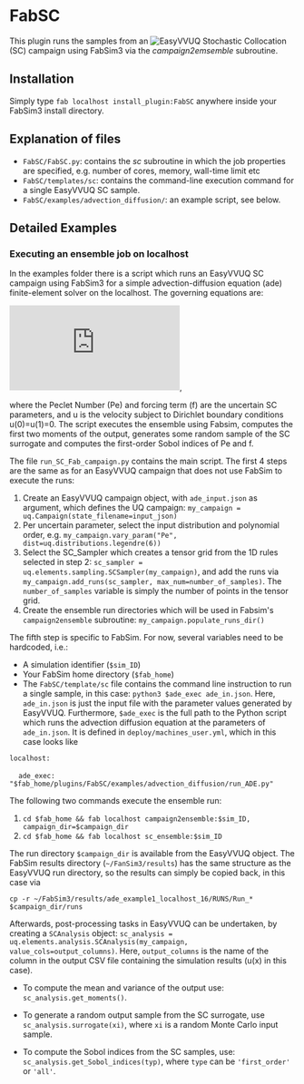 # FabSC
This plugin runs the samples from an ![EasyVVUQ](https://github.com/UCL-CCS/EasyVVUQ) Stochastic Collocation (SC) campaign using FabSim3 via the *campaign2emsemble* subroutine.

## Installation
Simply type `fab localhost install_plugin:FabSC` anywhere inside your FabSim3 install directory.

## Explanation of files
+ `FabSC/FabSC.py`: contains the *sc* subroutine in which the job properties are specified, e.g. number of cores, memory, wall-time limit etc
+ `FabSC/templates/sc`: contains the command-line execution command for a single EasyVVUQ SC sample.
+ `FabSC/examples/advection_diffusion/`: an example script, see below.

## Detailed Examples

### Executing an ensemble job on localhost
In the examples folder there is a script which runs an EasyVVUQ SC campaign using FabSim3 for a simple advection-diffusion equation (ade) finite-element solver on the localhost. The governing equations are:

![equation](https://latex.codecogs.com/gif.latex?%5Cfrac%7Bdu%7D%7Bdx%7D%20&plus;%20%5Cfrac%7B1%7D%7BPe%7D%5Cfrac%7Bd%5E2u%7D%7Bdx%7D%20%3D%20f),

where the Peclet Number (Pe) and forcing term (f) are the uncertain SC parameters, and u is the velocity subject to Dirichlet boundary conditions u(0)=u(1)=0. The script executes the ensemble using Fabsim, computes the first two moments of the output, generates some random sample of the SC surrogate and computes the first-order Sobol indices of Pe and f.

The file `run_SC_Fab_campaign.py` contains the main script. The first 4 steps are the same as for an EasyVVUQ campaign that does not use FabSim to execute the runs:
 1. Create an EasyVVUQ campaign object, with `ade_input.json` as argument, which defines the UQ campaign:
 `my_campaign = uq.Campaign(state_filename=input_json)`
 2. Per uncertain parameter, select the input distribution and polynomial order, e.g. `my_campaign.vary_param("Pe", dist=uq.distributions.legendre(6))`
 3. Select the SC_Sampler which creates a tensor grid from the 1D rules selected in step 2: `sc_sampler = uq.elements.sampling.SCSampler(my_campaign)`, and add the runs via `my_campaign.add_runs(sc_sampler, max_num=number_of_samples)`. The `number_of_samples` variable is simply the number of points in the tensor grid.
 4. Create the ensemble run directories which will be used in Fabsim's `campaign2ensemble` subroutine: `my_campaign.populate_runs_dir()`
 
The fifth step is specific to FabSim. For now, several variables need to be hardcoded, i.e.: 
 + A simulation identifier (`$sim_ID`)
 + Your FabSim home directory (`$fab_home`)
 + The `FabSC/template/sc` file contains the command line instruction to run a single sample, in this case: `python3 $ade_exec ade_in.json`. Here, `ade_in.json` is just the input file with the parameter values generated by EasyVVUQ. Furthermore, `$ade_exec` is the full path to the Python script which runs the advection diffusion equation at the parameters of `ade_in.json`. It is defined in `deploy/machines_user.yml`, which in this case looks like
 
`localhost:`

 &nbsp;&nbsp;&nbsp;&nbsp;`ade_exec: "$fab_home/plugins/FabSC/examples/advection_diffusion/run_ADE.py"`
 
 The following two commands execute the ensemble run:
 
 1. `cd $fab_home && fab localhost campaign2ensemble:$sim_ID, campaign_dir=$campaign_dir`
 2. `cd $fab_home && fab localhost sc_ensemble:$sim_ID`
 
The run directory `$campaign_dir` is available from the EasyVVUQ object. The FabSim results directory (`~/FanSim3/results`) has the same structure as the EasyVVUQ run directory, so the results can simply be copied back, in this case via

`cp -r ~/FabSim3/results/ade_example1_localhost_16/RUNS/Run_* $campaign_dir/runs`

Afterwards, post-processing tasks in EasyVVUQ can be undertaken, by creating a `SCAnalysis` object: `sc_analysis = uq.elements.analysis.SCAnalysis(my_campaign, value_cols=output_columns)`. Here, `output_columns` is the name of the column in the output CSV file containing the simulation results (u(x) in this case).

+ To compute the mean and variance of the output use: `sc_analysis.get_moments()`.  

+ To generate a random output sample from the SC surrogate, use `sc_analysis.surrogate(xi)`, where `xi` is a random Monte Carlo input sample.

+ To compute the Sobol indices from the SC samples, use: `sc_analysis.get_Sobol_indices(typ)`, where `type` can be `'first_order'` or `'all'`.
